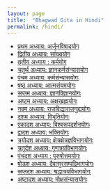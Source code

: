 ```yaml
---
layout: page
title:  "Bhagwad Gita in Hindi"
permalink: /hindi/
---
```


<ul class="post-list">
		<li><a class="post-meta" href="1/">प्रथम अध्याय: अर्जुनविषादयोग </a></li>
		<li><a class="post-meta" href="2/">द्वितीय अध्याय: सांख्ययोग</a></li>
		<li><a class="post-meta" href="3/">तृतीय अध्याय : कर्मयोग</a></li>
		<li><a class="post-meta" href="4/">चतुर्थ अध्याय: ज्ञानकर्मसंन्यासयोग</a></li>
		<li><a class="post-meta" href="5/">पंचम अध्याय: कर्मसंन्यासयोगः</a></li>
		<li><a class="post-meta" href="6/">षष्ठ अध्याय: आत्मसंयमयोगः</a></li>
		<li><a class="post-meta" href="7/">सप्तम अध्याय: ज्ञानविज्ञानयोगः</a></li>
		<li><a class="post-meta" href="8/">अष्टम अध्याय: अक्षरब्रह्मयोगः</a></li>
		<li><a class="post-meta" href="9/">नवम अध्याय: राजविद्याराजगुह्ययोगः</a></li>
		<li><a class="post-meta" href="10/">दशम अध्याय: विभूतियोगः</a></li>
		<li><a class="post-meta" href="11/">एकादश अध्याय: विश्वरूपदर्शनयोगः</a></li>
		<li><a class="post-meta" href="12/">द्वादश अध्याय: भक्तियोगः</a></li>
		<li><a class="post-meta" href="13/">त्रयोदश अध्याय: क्षेत्रक्षेत्रज्ञविभागयोगः</a></li>
		<li><a class="post-meta" href="14/">चतुर्दश अध्याय: गुणत्रयविभागयोगः</a></li>
		<li><a class="post-meta" href="15/">पंचदश अध्याय : पुरुषोत्तमयोगः</a></li>
		<li><a class="post-meta" href="16/">षोडश अध्याय: दैवासुरसम्पद्विभागयोगः</a></li>
		<li><a class="post-meta" href="17/">सप्तदश अध्याय: श्रद्धात्रयविभागयोगः</a></li>
		<li><a class="post-meta" href="18/">अष्टादश अध्याय: मोक्षसंन्यासयोगः</a></li>
  </ul>

